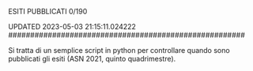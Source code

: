 ESITI PUBBLICATI 0/190 

UPDATED 2023-05-03 21:15:11.024222
######################################################

Si tratta di un semplice script in python per controllare quando sono pubblicati gli esiti (ASN 2021, quinto quadrimestre).

